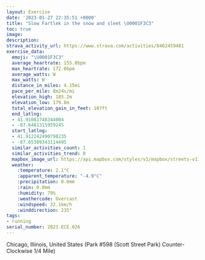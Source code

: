 ```yaml
---
layout: Exercise
date: '2023-01-27 22:35:51 +0000'
title: "Slow Fartlek in the snow and sleet \U0001F3C3"
toc: true
image:
description:
strava_activity_url: https://www.strava.com/activities/8462459481
exercise_data:
  emoji: "\U0001F3C3"
  average_heartrate: 155.0bpm
  max_heartrate: 172.0bpm
  average_watts: W
  max_watts: W
  distance_in_miles: 4.15mi
  pace_per_mile: 8m24s/mi
  elevation_high: 185.2m
  elevation_low: 179.8m
  total_elevation_gain_in_feet: 107ft
  end_latlng:
  - 41.91081748344004
  - -87.6481315959245
  start_latlng:
  - 41.912242490798235
  - -87.65309343114495
  similar_activities_count: 1
  similar_activities_trend: 0
  mapbox_image_url: https://api.mapbox.com/styles/v1/mapbox/streets-v11/static/path-5+787af2-1.0(g%7Bx~Ffl~uOAmBDSjB%7BCb%40m%40NQ%60%40o%40AGKSCwACqFKgO%40k%40G%7D%40%3Fk%40FyABGVUV%5DHCv%40CPDDVBzFFVLNNLRB~%40EVGTQLUBY%40c%40CyBEWS_%40QKKCy%40Di%40FUTKZD%7CA%3FvABRDLRPNFb%40Cb%40%3FZCHELKLa%40Ba%40AcBAi%40EUMUMOOGMAcAD%5BDGFOXEb%40%40nAFbBFTJNH%3FPFn%40A%60%40CXMPUH%5BBUE%7DBEa%40Q%5DQQOIYAc%40Bi%40LKNM%5CCZDxCB%5CJPLNH%40p%40%40l%40GLEPOP%5DB%5B%3FUEcCEWIQQQOIWCc%40BQHUBSRIJCNAZ%40p%40%3FfBBRDPHNFAPJr%40%40l%40EPKPWF%5BB%5BGwCGWIOIISMYCGLaAFOJMRENCpDHd%40LP%5CRjAERCZWJWFe%40GqDCSMUOCOHMAQFmBrA%40~ABz%40%40LFRRNPFfACPCTKLQFQD%5DAoCA%5BGQMSMGWEQ%3FkAJKDGFOV%40PCPBh%40%40p%40DrAFTNPLFN%40Z%3Fx%40KPKLSFODm%40AyBA%5DIWQOMIWEwAHIBSXEf%40BpDJZTTNDHCpAGTMHKH%5BDi%40EuCEQMSKIMEWAaAHYFU%5EEf%40DnCB%5EDLTVFDPB~%40EVGXWHQF%5BAsCCYEOQWSMKEIAGHWDTG%60%40%3FZTLXBVDlBAz%40CVMXIH%5DNe%40Dc%40A%5DGOKS_%40CMA%7B%40AqAB%7D%40DUDIVQREf%40Cl%40BNBVRN%60%40BZBrAAx%40Cb%40I%5EYTc%40FQCM%40a%40AMESMQ%5DE%5BGeBBaBJUFGLGRC%7CA%3FRHNNJTFb%40%3FhCCd%40ETGLKJ%5BLK%40gAEWEQKKWESE_C%3FoBASCKGCiAFk%40DCD%3Fd%40BV%40x%40DbA%3Fl%40Cb%40%3FhACr%40%40%7C%40Db%40At%40),pin-s-s+e5b22e(-87.6514,41.91172),pin-s-f+89ae00(-87.64634999999991,41.91086000000001)/auto/800x800?access_token=pk.eyJ1Ijoiam9zaGJlY2ttYW4iLCJhIjoiY205eWR2aDd1MWZ6djJrbXc4a3M0bWZleiJ9.XiG9OWkNcZk2QzjJbxLB4A
  weather:
    :temperature: 2.1°C
    :apparent_temperature: "-4.9°C"
    :precipitation: 0.0mm
    :rain: 0.0mm
    :humidity: 79%
    :weathercode: Overcast
    :windspeed: 32.1km/h
    :winddirection: 235°
tags:
- running
serial_number: 2023.ECE.026
---
```

Chicago, Illinois, United States (Park #598 (Scott Street Park) Counter-Clockwise 1/4 Mile)
